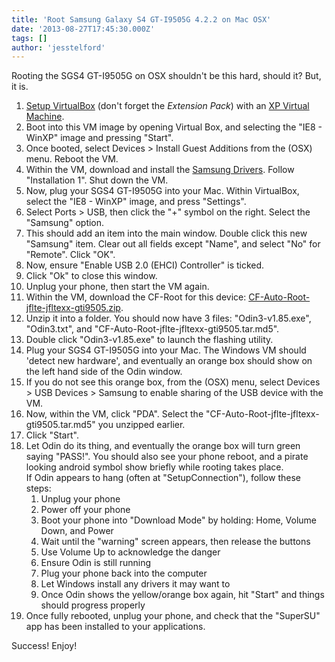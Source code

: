 ```yaml
---
title: 'Root Samsung Galaxy S4 GT-I9505G 4.2.2 on Mac OSX'
date: '2013-08-27T17:45:30.000Z'
tags: []
author: 'jesstelford'
---
```


Rooting the SGS4 GT-I9505G on OSX shouldn't be this hard, should it? But, it is.

1.  [Setup VirtualBox](https://www.virtualbox.org/wiki/Downloads) (don't forget the _Extension Pack_) with an [XP Virtual Machine](https://az412801.vo.msecnd.net/vhd/IEKitV1_Final/VirtualBox/OSX/IE8_XP/IE8.XP.For.MacVirtualBox.ova).
2.  Boot into this VM image by opening Virtual Box, and selecting the "IE8 - WinXP" image and pressing "Start".
3.  Once booted, select Devices > Install Guest Additions from the (OSX) menu. Reboot the VM.
4.  Within the VM, download and install the [Samsung Drivers](http://forum.xda-developers.com/showthread.php?t=2038555). Follow "Installation 1". Shut down the VM.
5.  Now, plug your SGS4 GT-I9505G into your Mac. Within VirtualBox, select the "IE8 - WinXP" image, and press "Settings".
6.  Select Ports > USB, then click the "+" symbol on the right. Select the "Samsung" option.
7.  This should add an item into the main window. Double click this new "Samsung" item. Clear out all fields except "Name", and select "No" for "Remote". Click "OK".
8.  Now, ensure "Enable USB 2.0 (EHCI) Controller" is ticked.
9.  Click "Ok" to close this window.
10. Unplug your phone, then start the VM again.
11. Within the VM, download the CF-Root for this device: [CF-Auto-Root-jflte-jfltexx-gti9505.zip](http://download.chainfire.eu/316/CF-Root/CF-Auto-Root/CF-Auto-Root-jflte-jfltexx-gti9505.zip).
12. Unzip it into a folder. You should now have 3 files: "Odin3-v1.85.exe", "Odin3.txt", and "CF-Auto-Root-jflte-jfltexx-gti9505.tar.md5".
13. Double click "Odin3-v1.85.exe" to launch the flashing utility.
14. Plug your SGS4 GT-I9505G into your Mac. The Windows VM should 'detect new hardware', and eventually an orange box should show on the left hand side of the Odin window.
15. If you do not see this orange box, from the (OSX) menu, select Devices > USB Devices > Samsung to enable sharing of the USB device with the VM.
16. Now, within the VM, click "PDA". Select the "CF-Auto-Root-jflte-jfltexx-gti9505.tar.md5" you unzipped earlier.
17. Click "Start".
18. Let Odin do its thing, and eventually the orange box will turn green saying "PASS!". You should also see your phone reboot, and a pirate looking android symbol show briefly while rooting takes place.  
    If Odin appears to hang (often at "SetupConnection"), follow these steps:
    1.  Unplug your phone
    2.  Power off your phone
    3.  Boot your phone into "Download Mode" by holding: Home, Volume Down, and Power
    4.  Wait until the "warning" screen appears, then release the buttons
    5.  Use Volume Up to acknowledge the danger
    6.  Ensure Odin is still running
    7.  Plug your phone back into the computer
    8.  Let Windows install any drivers it may want to
    9.  Once Odin shows the yellow/orange box again, hit "Start" and things should progress properly
19. Once fully rebooted, unplug your phone, and check that the "SuperSU" app has been installed to your applications.

Success! Enjoy!
